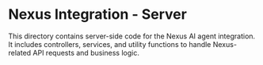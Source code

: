 # Nexus Integration - Server

This directory contains server-side code for the Nexus AI agent integration.
It includes controllers, services, and utility functions to handle Nexus-related API requests and business logic.
